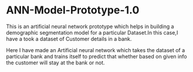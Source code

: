 # ANN-Model-Prototype-1.0
This is an artificial neural network prototype which helps in building a demographic segmentation model for a particular Dataset.In this case,I have a took a dataset of Customer details in a bank.

Here I have made an Artificial neural network which takes the dataset of a particular bank and trains itself to predict that whether based on given 
info the customer will stay at the bank or not.

